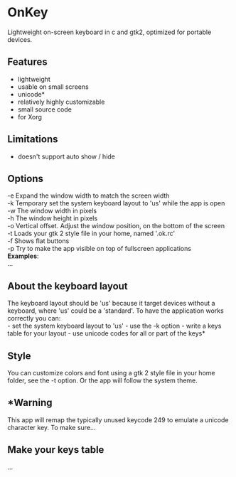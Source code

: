 # OnKey
Lightweight on-screen keyboard in c and gtk2, optimized for portable devices.
## Features
- lightweight
- usable on small screens
- unicode*
- relatively highly customizable
- small source code
- for Xorg
## Limitations
- doesn't support auto show / hide
## Options
-e   Expand the window width to match the screen width  
-k   Temporary set the system keyboard layout to 'us' while the app is open  
-w   The window width in pixels  
-h   The window height in pixels  
-o   Vertical offset. Adjust the window position, on the bottom of the screen  
-t   Loads your gtk 2 style file in your home, named '.ok.rc'  
-f   Shows flat buttons  
-p   Try to make the app visible on top of fullscreen applications  
**Examples**:  
...
## About the keyboard layout
The keyboard layout should be 'us' because it target devices without a keyboard, where 'us' could be a 'standard'.
To have the application works correctly you can:  
\- set the system keyboard layout to 'us'
\- use the -k option
\- write a keys table for your layout
\- use unicode codes for all or part of the keys*
## Style
You can customize colors and font using a gtk 2 style file in your home folder, see the -t option. Or the app will follow the system theme.
## \*Warning
This app will remap the typically unused keycode 249 to emulate a unicode character key. To make sure...
## Make your keys table
...
